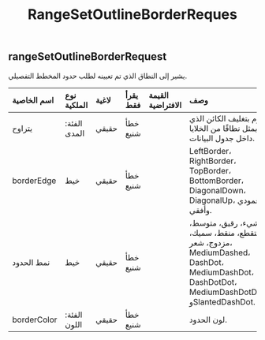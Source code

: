 ﻿---
title: RangeSetOutlineBorderReques
second_title: Aspose.Cells Cloud Documen
type: docs
url: /ar/specification/model/rangesetoutlineborderrequest/
description: "Aspose.Cells مواصفات النموذج السحابي: RangeSetOutlineBorderRequest. تعامل بسهولة مع Excel ومستندات جداول البيانات الأخرى التي تحتوي على ميزات مثل الفتح والتوليد والتحرير والتقسيم والدمج والمقارنة والتحويل"
kwords: Excel، Office، جدول البيانات، Cloud REST API، RangeSetOutlineBorderRequest
weight: 50
---
## **rangeSetOutlineBorderRequest**

 يشير إلى النطاق الذي تم تعيينه لطلب حدود المخطط التفصيلي.

| اسم الخاصية| نوع الملكية| لاغية| يقرأ فقط| القيمة الافتراضية| وصف|
|:- |:- |:- |:- |:- |:- |
| يتراوح| الفئة: المدى| حقيقي| خطأ شنيع|| يقوم بتغليف الكائن الذي يمثل نطاقًا من الخلايا داخل جدول البيانات.|
| borderEdge| خيط| حقيقي| خطأ شنيع|| LeftBorder، RightBorder، TopBorder، BottomBorder، DiagonalDown، DiagonalUp، عمودي وأفقي.|
| نمط الحدود| خيط| حقيقي| خطأ شنيع|| لا شيء، رقيق، متوسط، متقطع، منقط، سميك، مزدوج، شعر، MediumDashed، DashDot، MediumDashDot، DashDotDot، MediumDashDotDot، وSlantedDashDot.|
| borderColor| الفئة: اللون| حقيقي| خطأ شنيع|| لون الحدود.|

